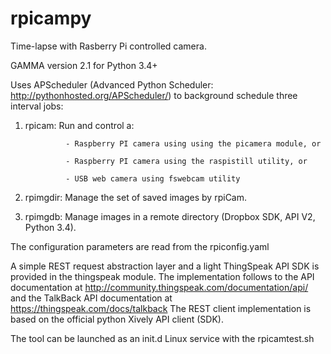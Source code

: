 # rpicampy
Time-lapse with Rasberry Pi controlled camera.

GAMMA version 2.1 for Python 3.4+

Uses APScheduler (Advanced Python Scheduler: http://pythonhosted.org/APScheduler/) to background schedule three interval jobs: 

1. rpicam:		Run and control a:

				- Raspberry PI camera using using the picamera module, or

				- Raspberry PI camera using the raspistill utility, or 

				- USB web camera using fswebcam utility 

2. rpimgdir:	Manage the set of saved images by rpiCam.  

3. rpimgdb:		Manage images in a remote directory (Dropbox SDK, API V2, Python 3.4).

The configuration parameters are read from the rpiconfig.yaml

A simple REST request abstraction layer and a light ThingSpeak API SDK is provided in the thingspeak module.
The implementation follows to the API documentation at http://community.thingspeak.com/documentation/api/
and the TalkBack API documentation at https://thingspeak.com/docs/talkback
The REST client implementation is based on the official python Xively API client (SDK).

The tool can be launched as an init.d Linux service with the rpicamtest.sh